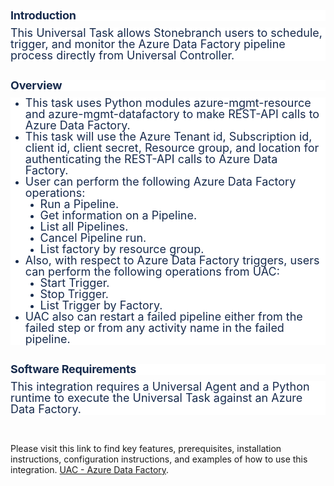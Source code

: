 <h1 style='margin: 30px 0px 0px; padding: 0px; color: rgb(23, 43, 77); font-size: 24px; line-height: 1; letter-spacing: -0.01em; font-weight: normal; text-transform: none; border-bottom-color: rgb(28, 57, 94); font-family: -apple-system, BlinkMacSystemFont, "Segoe UI", Roboto, Oxygen, Ubuntu, "Fira Sans", "Droid Sans", "Helvetica Neue", sans-serif; font-style: normal; font-variant-ligatures: normal; font-variant-caps: normal; orphans: 2; text-align: start; text-indent: 0px; white-space: normal; widows: 2; word-spacing: 0px; -webkit-text-stroke-width: 0px; background-color: rgb(255, 255, 255); text-decoration-thickness: initial; text-decoration-style: initial; text-decoration-color: initial;'><span style="font-size: 18px;"><strong>Introduction</strong></span></h1>
<p style='margin: 10px 0px 0px; padding: 0px; color: rgb(23, 43, 77); font-family: -apple-system, BlinkMacSystemFont, "Segoe UI", Roboto, Oxygen, Ubuntu, "Fira Sans", "Droid Sans", "Helvetica Neue", sans-serif; font-size: 14px; font-style: normal; font-variant-ligatures: normal; font-variant-caps: normal; font-weight: 400; letter-spacing: normal; orphans: 2; text-align: start; text-indent: 0px; text-transform: none; white-space: normal; widows: 2; word-spacing: 0px; -webkit-text-stroke-width: 0px; background-color: rgb(255, 255, 255); text-decoration-thickness: initial; text-decoration-style: initial; text-decoration-color: initial; line-height: 1;'><span style="font-size: 18px;">This Universal Task allows Stonebranch users to schedule, trigger, and monitor the Azure Data Factory pipeline process directly from Universal Controller. &nbsp;</span></p>
<h1 style='margin: 30px 0px 0px; padding: 0px; color: rgb(23, 43, 77); font-size: 24px; line-height: 1; letter-spacing: -0.01em; font-weight: normal; text-transform: none; border-bottom-color: rgb(28, 57, 94); font-family: -apple-system, BlinkMacSystemFont, "Segoe UI", Roboto, Oxygen, Ubuntu, "Fira Sans", "Droid Sans", "Helvetica Neue", sans-serif; font-style: normal; font-variant-ligatures: normal; font-variant-caps: normal; orphans: 2; text-align: start; text-indent: 0px; white-space: normal; widows: 2; word-spacing: 0px; -webkit-text-stroke-width: 0px; background-color: rgb(255, 255, 255); text-decoration-thickness: initial; text-decoration-style: initial; text-decoration-color: initial;'><span style="font-size: 18px;"><strong>Overview</strong></span></h1>
<ul class="ak-ul" style='margin: 10px 0px 0px; list-style-type: disc; color: rgb(23, 43, 77); font-family: -apple-system, BlinkMacSystemFont, "Segoe UI", Roboto, Oxygen, Ubuntu, "Fira Sans", "Droid Sans", "Helvetica Neue", sans-serif; font-size: 14px; font-style: normal; font-variant-ligatures: normal; font-variant-caps: normal; font-weight: 400; letter-spacing: normal; orphans: 2; text-align: start; text-indent: 0px; text-transform: none; white-space: normal; widows: 2; word-spacing: 0px; -webkit-text-stroke-width: 0px; background-color: rgb(255, 255, 255); text-decoration-thickness: initial; text-decoration-style: initial; text-decoration-color: initial;'>
    <li>
        <p style="margin: 0px; padding: 0px; line-height: 1;"><span style="font-size: 18px;">This task uses&nbsp;Python modules azure-mgmt-resource and azure-mgmt-datafactory to make REST-API calls to Azure Data Factory.</span></p>
    </li>
    <li>
        <p style="margin: 0px; padding: 0px; line-height: 1;"><span style="font-size: 18px;">This task will use the Azure Tenant id, Subscription id, client id, client secret, Resource group, and location for authenticating the REST-API calls to Azure Data Factory.&nbsp;</span></p>
    </li>
    <li>
        <p style="margin: 0px; padding: 0px; line-height: 1;"><span style="font-size: 18px;">User can perform the following Azure Data Factory operations:</span></p>
        <ul class="ak-ul" style="margin: 0px; list-style-type: disc;">
            <li>
                <p style="margin: 0px; padding: 0px; line-height: 1;"><span style="font-size: 18px;">Run a Pipeline.&nbsp;</span></p>
            </li>
            <li>
                <p style="margin: 0px; padding: 0px; line-height: 1;"><span style="font-size: 18px;">Get information on a Pipeline.</span></p>
            </li>
            <li>
                <p style="margin: 0px; padding: 0px; line-height: 1;"><span style="font-size: 18px;">List all Pipelines.</span></p>
            </li>
            <li>
                <p style="margin: 0px; padding: 0px; line-height: 1;"><span style="font-size: 18px;">Cancel Pipeline run.</span></p>
            </li>
            <li>
                <p style="margin: 0px; padding: 0px; line-height: 1;"><span style="font-size: 18px;">List factory by resource group.</span></p>
            </li>
        </ul>
    </li>
    <li>
        <p style="margin: 0px; padding: 0px; line-height: 1;"><span style="font-size: 18px;">Also, with respect to Azure Data Factory triggers, users can perform the following operations from UAC:</span></p>
        <ul class="ak-ul" style="margin: 0px; list-style-type: disc;">
            <li>
                <p style="margin: 0px; padding: 0px; line-height: 1;"><span style="font-size: 18px;">Start Trigger.</span></p>
            </li>
            <li>
                <p style="margin: 0px; padding: 0px; line-height: 1;"><span style="font-size: 18px;">Stop Trigger.</span></p>
            </li>
            <li>
                <p style="margin: 0px; padding: 0px; line-height: 1;"><span style="font-size: 18px;">List Trigger by Factory.</span></p>
            </li>
        </ul>
    </li>
    <li>
        <p style="margin: 0px; padding: 0px; line-height: 1;"><span style="font-size: 18px;">UAC also can restart a failed pipeline either from the failed step or from any activity name in the failed pipeline.</span></p>
    </li>
</ul>
<h1 style='margin: 30px 0px 0px; padding: 0px; color: rgb(23, 43, 77); font-size: 24px; line-height: 1; letter-spacing: -0.01em; font-weight: normal; text-transform: none; border-bottom-color: rgb(28, 57, 94); font-family: -apple-system, BlinkMacSystemFont, "Segoe UI", Roboto, Oxygen, Ubuntu, "Fira Sans", "Droid Sans", "Helvetica Neue", sans-serif; font-style: normal; font-variant-ligatures: normal; font-variant-caps: normal; orphans: 2; text-align: start; text-indent: 0px; white-space: normal; widows: 2; word-spacing: 0px; -webkit-text-stroke-width: 0px; background-color: rgb(255, 255, 255); text-decoration-thickness: initial; text-decoration-style: initial; text-decoration-color: initial;'><span style="font-size: 18px;"><strong>Software Requirements</strong></span></h1>
<p style='margin: 10px 0px 0px; padding: 0px; color: rgb(23, 43, 77); font-family: -apple-system, BlinkMacSystemFont, "Segoe UI", Roboto, Oxygen, Ubuntu, "Fira Sans", "Droid Sans", "Helvetica Neue", sans-serif; font-size: 14px; font-style: normal; font-variant-ligatures: normal; font-variant-caps: normal; font-weight: 400; letter-spacing: normal; orphans: 2; text-align: start; text-indent: 0px; text-transform: none; white-space: normal; widows: 2; word-spacing: 0px; -webkit-text-stroke-width: 0px; background-color: rgb(255, 255, 255); text-decoration-thickness: initial; text-decoration-style: initial; text-decoration-color: initial; line-height: 1;'><span style="font-size: 18px;">This integration requires a Universal Agent and a Python runtime to execute the Universal Task against an Azure Data Factory.</span></p>

<p>&nbsp;</p>
Please visit this link to find key features, prerequisites, installation instructions, configuration instructions, and examples of how to use this integration. 
<a href="https://docs.stonebranch.com/confluence/display/UC69/UAC+-+Azure+Data+Factory">UAC - Azure Data Factory</a>.&nbsp;</li>
